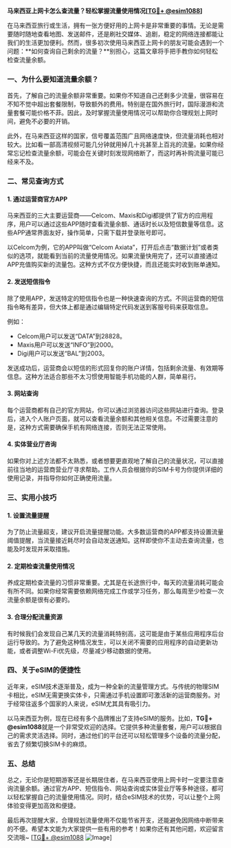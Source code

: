 **马来西亚上网卡怎么查流量？轻松掌握流量使用情况[[TG💪+ @esim1088](https://t.me/s/esim1088)]**

在马来西亚旅行或生活，拥有一张方便好用的上网卡是非常重要的事情。无论是需要随时随地查看地图、发送邮件，还是刷社交媒体、追剧，稳定的网络连接都能让我们的生活更加便利。然而，很多初次使用马来西亚上网卡的朋友可能会遇到一个问题：**如何查询自己剩余的流量？**别担心，这篇文章将手把手教你如何轻松检查流量余额。

### **一、为什么要知道流量余额？**

首先，了解自己的流量余额非常重要。如果你不知道自己还剩多少流量，很容易在不知不觉中超出套餐限制，导致额外的费用。特别是在国外旅行时，国际漫游和流量套餐可能价格不菲。因此，及时掌握流量使用情况可以帮助你合理规划上网时间，避免不必要的开销。

此外，在马来西亚这样的国家，信号覆盖范围广且网络速度快，但流量消耗也相对较大。比如看一部高清视频可能几分钟就用掉几十兆甚至上百兆的流量。如果你经常忘记检查流量余额，可能会在关键时刻发现网络断了，而这时再补购流量可能已经来不及。

### **二、常见查询方式**

#### **1. 通过运营商官方APP**
马来西亚的三大主要运营商——Celcom、Maxis和Digi都提供了官方的应用程序，用户可以通过这些APP随时查看流量余额、通话时长以及短信数量等信息。这些APP通常界面友好，操作简单，只需下载并登录账号即可。

以Celcom为例，它的APP叫做“Celcom Axiata”，打开后点击“数据计划”或者类似的选项，就能看到当前的流量使用情况。如果流量快用完了，还可以直接通过APP充值购买新的流量包。这种方式不仅方便快捷，而且还能实时收到账单通知。

#### **2. 发送短信指令**
除了使用APP，发送特定的短信指令也是一种快速查询的方式。不同运营商的短信指令略有差异，但大体上都是通过编辑特定代码发送到客服号码来获取信息。

例如：
- Celcom用户可以发送“DATA”到28828。
- Maxis用户可以发送“INFO”到2000。
- Digi用户可以发送“BAL”到2003。

发送成功后，运营商会以短信的形式回复你的账户详情，包括剩余流量、有效期等信息。这种方法适合那些不太习惯使用智能手机功能的人群，简单易行。

#### **3. 网站查询**
每个运营商都有自己的官方网站，你可以通过浏览器访问这些网站进行查询。登录后，进入个人账户页面，就可以查看流量余额和其他相关信息。不过需要注意的是，这种方式需要确保手机有网络连接，否则无法正常使用。

#### **4. 实体营业厅咨询**
如果你对上述方法都不太熟悉，或者想要更直观地了解自己的流量状况，可以直接前往当地的运营商营业厅寻求帮助。工作人员会根据你的SIM卡号为你提供详细的使用记录，并指导你如何正确使用流量。

### **三、实用小技巧**

#### **1. 设置流量提醒**
为了防止流量超支，建议开启流量提醒功能。大多数运营商的APP都支持设置流量阈值提醒，当流量接近耗尽时会自动发送通知。这样即使你不主动去查询流量，也能及时发现并采取措施。

#### **2. 定期检查流量使用情况**
养成定期检查流量的习惯非常重要。尤其是在长途旅行中，每天的流量消耗可能会有所不同。如果你经常需要依赖网络完成工作或学习任务，那么每周至少检查一次流量余额是很有必要的。

#### **3. 合理分配流量资源**
有时候我们会发现自己某几天的流量消耗特别高，这可能是由于某些应用程序后台运行导致的。为了避免这种情况发生，可以关闭不需要的应用程序的自动更新功能，或者调整Wi-Fi优先级，尽量减少移动数据的使用。

### **四、关于eSIM的便捷性**

近年来，eSIM技术逐渐普及，成为一种全新的流量管理方式。与传统的物理SIM卡相比，eSIM无需更换实体卡，只需通过手机设置即可激活新的运营商服务。对于经常往返多个国家的人来说，eSIM尤其具有吸引力。

以马来西亚为例，现在已经有多个品牌推出了支持eSIM的服务。比如，**TG💪+ @esim1088**就是一个非常受欢迎的选择。它提供多种流量套餐，用户可以根据自己的需求灵活选择。同时，通过他们的平台还可以轻松管理多个设备的流量分配，省去了频繁切换SIM卡的麻烦。

### **五、总结**

总之，无论你是短期游客还是长期居住者，在马来西亚使用上网卡时一定要注意查询流量余额。通过官方APP、短信指令、网站查询或实体营业厅等多种途径，都可以轻松掌握自己的流量使用情况。同时，结合eSIM技术的优势，可以让整个上网体验变得更加高效和便捷。

最后再次提醒大家，合理规划流量使用不仅能节省开支，还能避免因网络中断带来的不便。希望本文能为大家提供一些有用的参考！如果你还有其他问题，欢迎留言交流哦~ [[TG💪+ @esim1088](https://t.me/s/esim1088) ![Image](https://i.postimg.cc/4NQfJmqS/Snipaste-2025-05-13-00-14-12.png)]